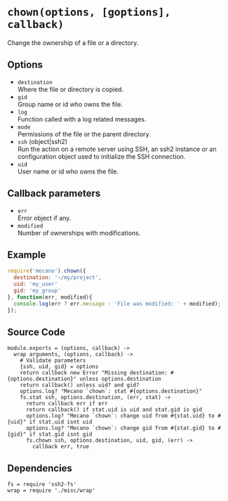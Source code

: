 
# `chown(options, [goptions], callback)`

Change the ownership of a file or a directory.

## Options

*   `destination`   
    Where the file or directory is copied.   
*   `gid`   
    Group name or id who owns the file.   
*   `log`   
    Function called with a log related messages.   
*   `mode`   
    Permissions of the file or the parent directory.   
*   `ssh` (object|ssh2)   
    Run the action on a remote server using SSH, an ssh2 instance or an
    configuration object used to initialize the SSH connection.   
*   `uid`   
    User name or id who owns the file.   

## Callback parameters

*   `err`   
    Error object if any.   
*   `modified`   
    Number of ownerships with modifications.   

## Example

```js
require('mecano').chown({
  destination: '~/my/project',
  uid: 'my_user'
  gid: 'my_group'
}, function(err, modified){
  console.log(err ? err.message : 'File was modified: ' + modified);
});
```

## Source Code

    module.exports = (options, callback) ->
      wrap arguments, (options, callback) ->
        # Validate parameters
        {ssh, uid, gid} = options
        return callback new Error "Missing destination: #{options.destination}" unless options.destination
        return callback() unless uid? and gid?
        options.log? "Mecano `chown`: stat #{options.destination}"
        fs.stat ssh, options.destination, (err, stat) ->
          return callback err if err
          return callback() if stat.uid is uid and stat.gid is gid
          options.log? "Mecano `chown`: change uid from #{stat.uid} to #{uid}" if stat.uid isnt uid
          options.log? "Mecano `chown`: change gid from #{stat.gid} to #{gid}" if stat.gid isnt gid
          fs.chown ssh, options.destination, uid, gid, (err) ->
            callback err, true

## Dependencies

    fs = require 'ssh2-fs'
    wrap = require './misc/wrap'








